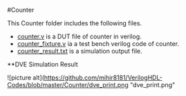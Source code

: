 #Counter

This Counter folder includes the following files.

* [counter.v](https://github.com/mihir8181/VerilogHDL-Codes/blob/master/Counter/counter.v "counter.v") is a DUT file of counter in verilog.
* [counter_fixture.v](https://github.com/mihir8181/VerilogHDL-Codes/blob/master/Counter/counter_fixture.v "counter_fixture.v") ia a test bench verilog code of counter.
* [counter_result.txt](https://github.com/mihir8181/VerilogHDL-Codes/blob/master/Counter/counter_result.txt "counter_result.txt") is a simulation output file.

**DVE Simulation Result

![picture alt](https://github.com/mihir8181/VerilogHDL-Codes/blob/master/Counter/dve_print.png "dve_print.png"
